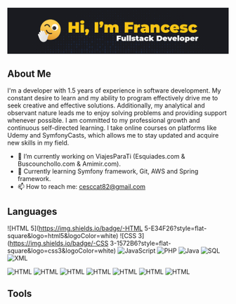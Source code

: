 ![My Profile Image](https://github.com/cescktNC/cescktNC/blob/main/img/portada_github.jpg)

## About Me

I'm a developer with 1.5 years of experience in software development. My constant desire to learn and my ability to program effectively drive me to seek creative and effective solutions. Additionally, my analytical and observant nature leads me to enjoy solving problems and providing support whenever possible. I am committed to my professional growth and continuous self-directed learning. I take online courses on platforms like Udemy and SymfonyCasts, which allows me to stay updated and acquire new skills in my field.

- 🔭 I’m currently working on ViajesParaTi (Esquiades.com & Buscounchollo.com & Amimir.com).
- 🌱 Currently learning Symfony framework, Git, AWS and Spring framework.
- 📫 How to reach me: cesccat82@gmail.com

## Languages

![HTML 5](https://img.shields.io/badge/-HTML 5-E34F26?style=flat-square&logo=html5&logoColor=white)
![CSS 3](https://img.shields.io/badge/-CSS 3-1572B6?style=flat-square&logo=css3&logoColor=white)
![JavaScript](https://img.shields.io/badge/-JavaScript-F7DF1E?style=flat-square&logo=javascript&logoColor=white)
![PHP](https://img.shields.io/badge/-PHP-777BB4?style=flat-square&logo=php&logoColor=white)
![Java](https://img.shields.io/badge/-Java-007396?style=flat-square&logo=java&logoColor=white)
![SQL](https://img.shields.io/badge/-SQL-9b9b9b?style=flat-square&logo=sql&logoColor=white)
![XML](https://img.shields.io/badge/-XML-476930?style=flat-square&logo=xml&logoColor=white)

<p>
    <img alt="HTML" src="https://img.shields.io/badge/-HTML 5-E34F26?style=flat-square&logo=html5&logoColor=white">
    <img alt="HTML" src="https://img.shields.io/badge/-CSS 3-1572B6?style=flat-square&logo=css3&logoColor=white">
    <img alt="HTML" src="https://img.shields.io/badge/-JavaScript-F7DF1E?style=flat-square&logo=javascript&logoColor=white">
    <img alt="HTML" src="https://img.shields.io/badge/-PHP-777BB4?style=flat-square&logo=php&logoColor=white">
    <img alt="HTML" src="https://img.shields.io/badge/-Java-007396?style=flat-square&logo=java&logoColor=white">
    <img alt="HTML" src="https://img.shields.io/badge/-SQL-9b9b9b?style=flat-square&logo=sql&logoColor=white">
    <img alt="HTML" src="https://img.shields.io/badge/-XML-476930?style=flat-square&logo=xml&logoColor=white">
</p>

## Tools


<!--
**cescktNC/cescktNC** is a ✨ _special_ ✨ repository because its `README.md` (this file) appears on your GitHub profile.

Here are some ideas to get you started:

- 🔭 I’m currently working on ...
- 🌱 I’m currently learning ...
- 👯 I’m looking to collaborate on ...
- 🤔 I’m looking for help with ...
- 💬 Ask me about ...
- 📫 How to reach me: ...
- 😄 Pronouns: ...
- ⚡ Fun fact: ...
-->
